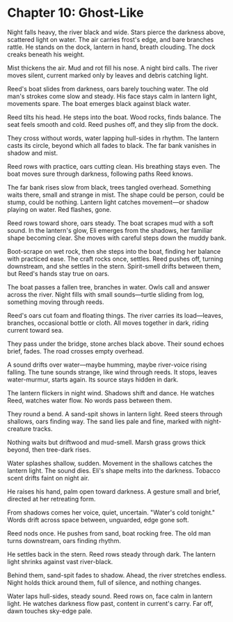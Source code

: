 # Chapter 10: Ghost-Like

Night falls heavy, the river black and wide. Stars pierce the darkness above, scattered light on water. The air carries frost's edge, and bare branches rattle. He stands on the dock, lantern in hand, breath clouding. The dock creaks beneath his weight.

Mist thickens the air. Mud and rot fill his nose. A night bird calls. The river moves silent, current marked only by leaves and debris catching light.

Reed's boat slides from darkness, oars barely touching water. The old man's strokes come slow and steady. His face stays calm in lantern light, movements spare. The boat emerges black against black water.

Reed tilts his head. He steps into the boat. Wood rocks, finds balance. The seat feels smooth and cold. Reed pushes off, and they slip from the dock.

They cross without words, water lapping hull-sides in rhythm. The lantern casts its circle, beyond which all fades to black. The far bank vanishes in shadow and mist.

Reed rows with practice, oars cutting clean. His breathing stays even. The boat moves sure through darkness, following paths Reed knows.

The far bank rises slow from black, trees tangled overhead. Something waits there, small and strange in mist. The shape could be person, could be stump, could be nothing. Lantern light catches movement—or shadow playing on water. Red flashes, gone.

Reed rows toward shore, oars steady. The boat scrapes mud with a soft sound. In the lantern's glow, Eli emerges from the shadows, her familiar shape becoming clear. She moves with careful steps down the muddy bank.

Boot-scrape on wet rock, then she steps into the boat, finding her balance with practiced ease. The craft rocks once, settles. Reed pushes off, turning downstream, and she settles in the stern. Spirit-smell drifts between them, but Reed's hands stay true on oars.

The boat passes a fallen tree, branches in water. Owls call and answer across the river. Night fills with small sounds—turtle sliding from log, something moving through reeds.

Reed's oars cut foam and floating things. The river carries its load—leaves, branches, occasional bottle or cloth. All moves together in dark, riding current toward sea.

They pass under the bridge, stone arches black above. Their sound echoes brief, fades. The road crosses empty overhead.

A sound drifts over water—maybe humming, maybe river-voice rising falling. The tune sounds strange, like wind through reeds. It stops, leaves water-murmur, starts again. Its source stays hidden in dark.

The lantern flickers in night wind. Shadows shift and dance. He watches Reed, watches water flow. No words pass between them.

They round a bend. A sand-spit shows in lantern light. Reed steers through shallows, oars finding way. The sand lies pale and fine, marked with night-creature tracks.

Nothing waits but driftwood and mud-smell. Marsh grass grows thick beyond, then tree-dark rises.

Water splashes shallow, sudden. Movement in the shallows catches the lantern light. The sound dies. Eli's shape melts into the darkness. Tobacco scent drifts faint on night air.

He raises his hand, palm open toward darkness. A gesture small and brief, directed at her retreating form.

From shadows comes her voice, quiet, uncertain. "Water's cold tonight." Words drift across space between, unguarded, edge gone soft.

Reed nods once. He pushes from sand, boat rocking free. The old man turns downstream, oars finding rhythm.

He settles back in the stern. Reed rows steady through dark. The lantern light shrinks against vast river-black.

Behind them, sand-spit fades to shadow. Ahead, the river stretches endless. Night holds thick around them, full of silence, and nothing changes.

Water laps hull-sides, steady sound. Reed rows on, face calm in lantern light. He watches darkness flow past, content in current's carry. Far off, dawn touches sky-edge pale. 